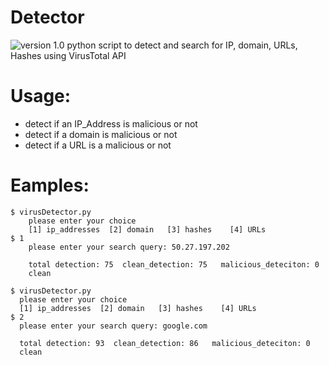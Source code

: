 # Detector

![version 1.0](https://img.shields.io/badge/version-1.0-green.svg)
python script to detect and search for IP, domain, URLs, Hashes using VirusTotal API


# Usage:

  - detect if an IP_Address is malicious or not
  - detect if a domain is malicious or not
  - detect if a URL is a malicious or not
 
# Eamples:
```
$ virusDetector.py
    please enter your choice 
    [1] ip_addresses  [2] domain   [3] hashes    [4] URLs
$ 1
    please enter your search query: 50.27.197.202
    
    total detection: 75  clean_detection: 75   malicious_deteciton: 0
    clean
 ```
  ```
 $ virusDetector.py
    please enter your choice 
    [1] ip_addresses  [2] domain   [3] hashes    [4] URLs
$ 2
    please enter your search query: google.com
    
    total detection: 93  clean_detection: 86   malicious_deteciton: 0
    clean
 ```
